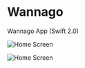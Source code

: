 # Wannago
Wannago App (Swift 2.0)

![Home Screen](http://i65.tinypic.com/1zx30ir.png)

![Home Screen](http://i63.tinypic.com/zltesx.png)
